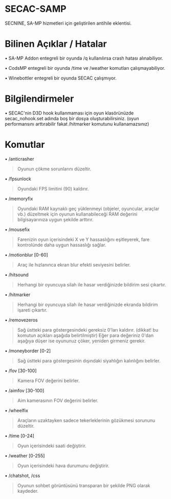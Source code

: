 # SECAC-SAMP
SECNINE, SA-MP hizmetleri için geliştirilen antihile eklentisi.

# Bilinen Açıklar / Hatalar
• SA-MP Addon entegreli bir oyunda /q kullanılırsa crash hatası alınabiliyor.

• CodsMP entegreli bir oyunda /time ve /weather komutları çalışmayabiliyor.

• Winebottler entegreli bir oyunda SECAC çalışmıyor.

# Bilgilendirmeler
• SECAC'nin D3D hook kullanmaması için oyun klasörünüzde secac_nohook.set adında boş bir dosya oluşturabilirsiniz. (oyun performansını arttırabilir fakat /hitmarker komutunu kullanamazsınız)

# Komutlar
• /anticrasher
> Oyunun çökme sorunlarını düzeltir.

• /fpsunlock
> Oyundaki FPS limitini (90) kaldırır.

• /memoryfix
> Oyundaki RAM kaynaklı geç yüklenmeyi (objeler, oyuncular, araçlar vb.) düzeltmek için oyunun kullanabileceği RAM değerini bilgisayarınıza uygun şekilde arttırır.

• /mousefix
> Farenizin oyun içerisindeki X ve Y hassaslığını eşitleyerek, fare kontrolünde daha uygun hassaslığı sağlar.

• /motionblur [0-60]
> Araç ile hızlanınca ekran blur efekti seviyesini belirler.

• /hitsound
> Herhangi bir oyuncuya silah ile hasar verdiğinizde bildirim sesi çıkartır.

• /hitmarker
> Herhangi bir oyuncuya silah ile hasar verdiğinizde ekranda bildirim işareti çıkartır.

• /removezeros
> Sağ üstteki para göstergesindeki gereksiz 0'ları kaldırır. (dikkat! bu komutun açıkları aşağıda belirtilmiştir)
> Eğer para değeriniz 0'dan aşağıya düşer ise oyununuz çöker, yeniden girmeniz gerekir.

• /moneyborder [0-2]
> Sağ üstteki para göstergesinin dışındaki siyahlığın kalınlığını belirler.

• /fov [30-100]
> Kamera FOV değerini belirler.

• /aimfov [30-100]
> Aim kamerasının FOV değerini belirler.

• /wheelfix
> Araçların uzaktayken sadece tekerleklerinin gözükmesi sorununu düzeltir.

• /time [0-24]
> Oyun içerisindeki saati değiştirir.

• /weather [0-255]
> Oyun içerisindeki hava durumunu değiştirir.

• /chatshot, /css
> Oyunun sohbet görüntüsünü transparan bir şekilde PNG olarak kaydeder.
